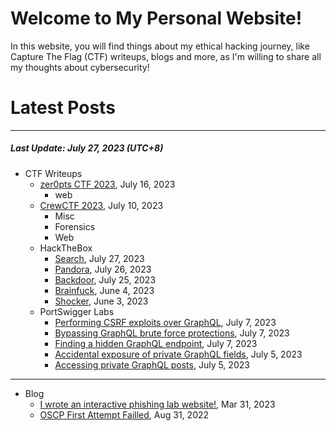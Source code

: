 # Welcome to My Personal Website!

In this website, you will find things about my ethical hacking journey, like Capture The Flag (CTF) writeups, blogs and more, as I'm willing to share all my thoughts about cybersecurity!

# Latest Posts

* * *
##### Last Update: July 27, 2023 (UTC+8)

- CTF Writeups
	- [zer0pts CTF 2023](https://siunam321.github.io/ctf/zer0pts-CTF-2023/), July 16, 2023
		- web
	- [CrewCTF 2023](https://siunam321.github.io/ctf/CrewCTF-2023/), July 10, 2023
		- Misc
		- Forensics
		- Web
	- HackTheBox
		- [Search](https://siunam321.github.io/ctf/hackthebox/Search), July 27, 2023
		- [Pandora](https://siunam321.github.io/ctf/hackthebox/Pandora), July 26, 2023
		- [Backdoor](https://siunam321.github.io/ctf/hackthebox/Backdoor), July 25, 2023
		- [Brainfuck](https://siunam321.github.io/ctf/hackthebox/Brainfuck), June 4, 2023
		- [Shocker](https://siunam321.github.io/ctf/hackthebox/Shocker), June 3, 2023
	- PortSwigger Labs
		- [Performing CSRF exploits over GraphQL](https://siunam321.github.io/ctf/portswigger-labs/Testing-GraphQL-APIs/graphql-5), July 7, 2023
		- [Bypassing GraphQL brute force protections](https://siunam321.github.io/ctf/portswigger-labs/Testing-GraphQL-APIs/graphql-4), July 7, 2023
		- [Finding a hidden GraphQL endpoint](https://siunam321.github.io/ctf/portswigger-labs/Testing-GraphQL-APIs/graphql-3), July 7, 2023
		- [Accidental exposure of private GraphQL fields](https://siunam321.github.io/ctf/portswigger-labs/Testing-GraphQL-APIs/graphql-2), July 5, 2023
		- [Accessing private GraphQL posts](https://siunam321.github.io/ctf/portswigger-labs/Testing-GraphQL-APIs/graphql-1), July 5, 2023

* * *
- Blog
	- [I wrote an interactive phishing lab website!](https://siunam321.github.io/blog/2023-03-31-I-wrote-an-interactive-phishing-lab-website), Mar 31, 2023
	- [OSCP First Attempt Failled](https://siunam321.github.io/blog/2022-08-31-OSCP-First-Attempt-Failled), Aug 31, 2022
